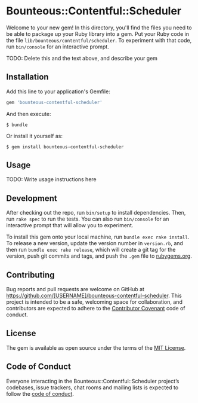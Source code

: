 # Bounteous::Contentful::Scheduler

Welcome to your new gem! In this directory, you'll find the files you need to be able to package up your Ruby library into a gem. Put your Ruby code in the file `lib/bounteous/contentful/scheduler`. To experiment with that code, run `bin/console` for an interactive prompt.

TODO: Delete this and the text above, and describe your gem

## Installation

Add this line to your application's Gemfile:

```ruby
gem 'bounteous-contentful-scheduler'
```

And then execute:

    $ bundle

Or install it yourself as:

    $ gem install bounteous-contentful-scheduler

## Usage

TODO: Write usage instructions here

## Development

After checking out the repo, run `bin/setup` to install dependencies. Then, run `rake spec` to run the tests. You can also run `bin/console` for an interactive prompt that will allow you to experiment.

To install this gem onto your local machine, run `bundle exec rake install`. To release a new version, update the version number in `version.rb`, and then run `bundle exec rake release`, which will create a git tag for the version, push git commits and tags, and push the `.gem` file to [rubygems.org](https://rubygems.org).

## Contributing

Bug reports and pull requests are welcome on GitHub at https://github.com/[USERNAME]/bounteous-contentful-scheduler. This project is intended to be a safe, welcoming space for collaboration, and contributors are expected to adhere to the [Contributor Covenant](http://contributor-covenant.org) code of conduct.

## License

The gem is available as open source under the terms of the [MIT License](https://opensource.org/licenses/MIT).

## Code of Conduct

Everyone interacting in the Bounteous::Contentful::Scheduler project’s codebases, issue trackers, chat rooms and mailing lists is expected to follow the [code of conduct](https://github.com/[USERNAME]/bounteous-contentful-scheduler/blob/master/CODE_OF_CONDUCT.md).
